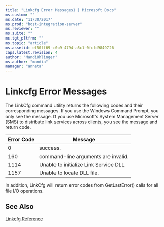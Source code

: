 ```yaml
---
title: "Linkcfg Error Messages1 | Microsoft Docs"
ms.custom: ""
ms.date: "11/30/2017"
ms.prod: "host-integration-server"
ms.reviewer: ""
ms.suite: ""
ms.tgt_pltfrm: ""
ms.topic: "article"
ms.assetid: ef50ff69-c0b9-4794-a5c1-0fcfd9849726
caps.latest.revision: 4
author: "MandiOhlinger"
ms.author: "mandia"
manager: "anneta"
---
```

# Linkcfg Error Messages
The LinkCfg command utility returns the following codes and their corresponding messages. If you use the Windows Command Prompt, you only see the message. If you use Microsoft's System Management Server (SMS) to distribute link services across clients, you see the message and return code.  
  
|Error Code|Message|  
|----------------|-------------|  
|0|success.|  
|160|command-line arguments are invalid.|  
|1114|Unable to initialize Link Service DLL.|  
|1157|Unable to locate DLL file.|  
  
 In addition, LinkCfg will return error codes from GetLastError() calls for all file I/O operations.  
  
## See Also  
 [Linkcfg Reference](../core/linkcfg-reference2.md)